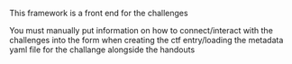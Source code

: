 This framework is a front end for the challenges

You must manually put information on how to connect/interact with the challenges
into the form when creating the ctf entry/loading the metadata yaml file for the challange
alongside the handouts

